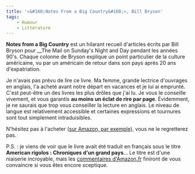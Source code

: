 ```yaml
---
title: '«&#160;Notes From a Big Country&#160;», Bill Bryson'
tags:
    - Humour
    - Littérature
---
```


**Notes from a Big Country** est un hilarant recueil d'articles écrits par Bill
Bryson pour \_\_The Mail on Sunday's Night and Day pendant les années 90's.
Chaque colonne de Bryson explique un point particulier de la culture américaine,
vu par un américain de retour dans son pays après 20 ans d'expatriation.

<!-- more -->

Je n'avais pas prévu de lire ce livre. Ma femme, grande lectrice d'ouvrages en
anglais, l'a acheté avant notre départ en vacances et je lui ai emprunté. C'est
peut-être un des livres les plus drôles que j'ai lu. Je vous le conseille
vivement, et vous garantis **au moins un éclat de rire par page**. Évidemment,
je ne saurais que trop vous conseiller la lecture en anglais. Le niveau de
langue est relativement accessible et certaines expressions et tournures sont
tout simplement intraduisibles.

N'hésitez pas à l'acheter
([sur Amazon, par exemple](http://www.amazon.com/Notes-Big-Country-Bill-Bryson/dp/0552997862)),
vous ne le regretterez pas.

P.S. : je viens de voir que le livre avait été traduit en français sous le titre
**American rigolos : Chroniques d'un grand pays**… Le titre est d'une niaiserie
incroyable, mais les
[commentaires d'Amazon.fr](http://www.amazon.fr/product-reviews/2228897310/ref=dp_top_cm_cr_acr_txt?ie=UTF8&showViewpoints=1)
finiront de vous convaincre si vous êtes encore sceptique.
